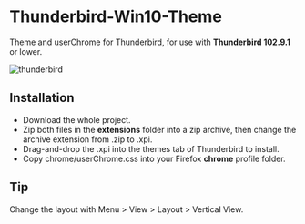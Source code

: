 # Thunderbird-Win10-Theme
Theme and userChrome for Thunderbird, for use with **Thunderbird 102.9.1** or lower.

![thunderbird](https://github.com/3nly/Thunderbird-Win10-Theme/assets/59023753/b9e11a4c-1a37-40ab-a5e2-125adb8e4aed)


## Installation
- Download the whole project.
- Zip both files in the **extensions** folder into a zip archive, then change the archive extension from .zip to .xpi.
- Drag-and-drop the .xpi into the themes tab of Thunderbird to install.
- Copy chrome/userChrome.css into your Firefox **chrome** profile folder.

## Tip
Change the layout with Menu > View > Layout > Vertical View.
